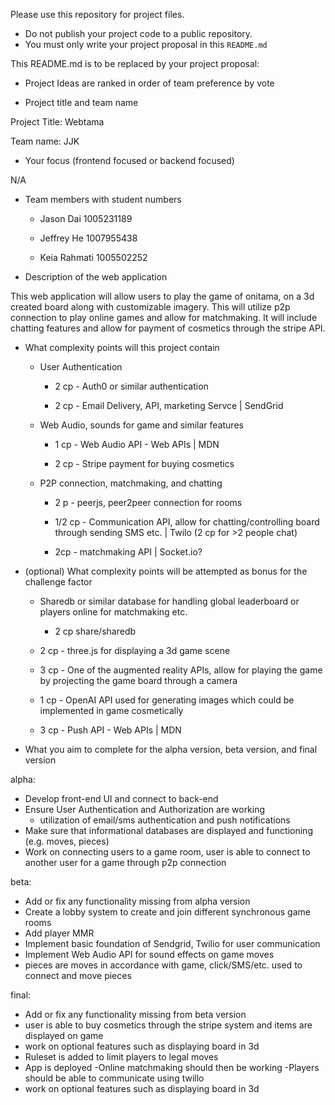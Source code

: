 Please use this repository for project files.

- Do not publish your project code to a public repository.
- You must only write your project proposal in this `README.md`

This README.md is to be replaced by your project proposal:
- Project Ideas are ranked in order of team preference by vote

- Project title and team name

Project Title: Webtama

Team name: JJK

- Your focus (frontend focused or backend focused)

N/A

- Team members with student numbers

  - Jason Dai 1005231189

  - Jeffrey He 1007955438

  - Keia Rahmati 1005502252

- Description of the web application

This web application will allow users to play the game of onitama, on a 3d created board along with customizable imagery. This will utilize p2p connection to play online games and allow for matchmaking. It will include chatting features and allow for payment of cosmetics through the stripe API.


- What complexity points will this project contain

  - User Authentication

    - 2 cp - Auth0 or similar authentication
    
    - 2 cp - Email Delivery, API, marketing Servce | SendGrid

  - Web Audio, sounds for game and similar features

    - 1 cp - Web Audio API - Web APIs | MDN
    
    - 2 cp - Stripe payment for buying cosmetics
    
  
  - P2P connection, matchmaking, and chatting
  
    - 2 p - peerjs, peer2peer connection for rooms
    
    - 1/2 cp - Communication API, allow for chatting/controlling board through sending SMS etc. | Twilo (2 cp for >2 people chat)
    
    - 2cp - matchmaking API | Socket.io?


- (optional) What complexity points will be attempted as bonus for the challenge factor

  - Sharedb or similar database for handling global leaderboard or players online for matchmaking etc.

    - 2 cp share/sharedb

  - 2 cp - three.js for displaying a 3d game scene
  
  - 3 cp - One of the augmented reality APIs, allow for playing the game by projecting the game board through a camera

  - 1 cp - OpenAI API used for generating images which could be implemented in game cosmetically

  - 3 cp - Push API - Web APIs | MDN
  
  

- What you aim to complete for the alpha version, beta version, and final version

alpha:
  - Develop front-end UI and connect to back-end
  - Ensure User Authentication and Authorization are working
    - utilization of email/sms authentication and push notifications
  - Make sure that informational databases are displayed and functioning (e.g. moves, pieces)
  - Work on connecting users to a game room, user is able to connect to another user for a game through p2p connection
  
beta:
  - Add or fix any functionality missing from alpha version
  - Create a lobby system to create and join different synchronous game rooms
  - Add player MMR
  - Implement basic foundation of Sendgrid, Twilio for user communication
  - Implement Web Audio API for sound effects on game moves
  - pieces are moves in accordance with game, click/SMS/etc. used to connect and move pieces
  
final:
  - Add or fix any functionality missing from beta version
  - user is able to buy cosmetics through the stripe system and items are displayed on game
  - work on optional features such as displaying board in 3d
  - Ruleset is added to limit players to legal moves
  - App is deployed
    -Online matchmaking should then be working
    -Players should be able to communicate using twillo
  - work on optional features such as displaying board in 3d
